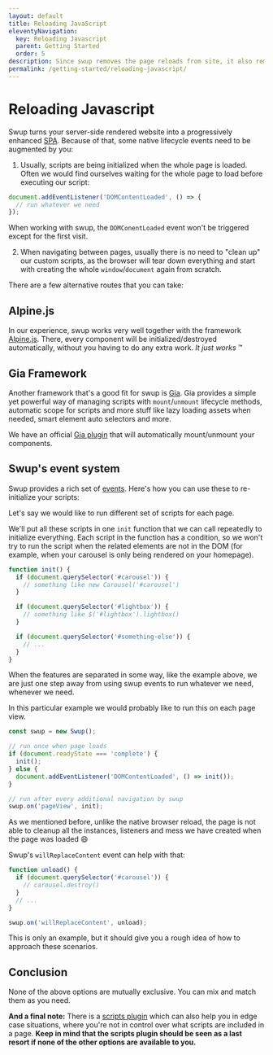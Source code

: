 ```yaml
---
layout: default
title: Reloading JavaScript
eleventyNavigation:
  key: Reloading Javascript
  parent: Getting Started
  order: 5
description: Since swup removes the page reloads from site, it also removes a standard lifecycle of scripts
permalink: /getting-started/reloading-javascript/
---
```


# Reloading Javascript

Swup turns your server-side rendered website into a progressively enhanced [SPA](https://en.wikipedia.org/wiki/Single-page_application). Because of that, some native lifecycle events need to be augmented by you:

1. Usually, scripts are being initialized when the whole page is loaded. Often we would find ourselves waiting for the whole page to load before executing our script:

```javascript
document.addEventListener('DOMContentLoaded', () => {
  // run whatever we need
});
```
When working with swup, the `DOMConentLoaded` event won't be triggered except for the first visit.

2. When navigating between pages, usually there is no need to "clean up" our custom scripts, as the browser will tear down everything and start with creating the whole `window`/`document` again from scratch.

There are a few alternative routes that you can take:

## Alpine.js

In our experience, swup works very well together with the framework [Alpine.js](https://alpinejs.dev/). There, every component will be initialized/destroyed automatically, without you having to do any extra work. _It just works_ ™️

## Gia Framework

Another framework that's a good fit for swup is [Gia](https://github.com/giantcz/gia). Gia provides a simple yet powerful way of managing scripts with `mount`/`unmount` lifecycle methods, automatic scope for scripts and more stuff like lazy loading assets when needed, smart element auto selectors and more.

We have an official [Gia plugin](/plugins/gia-plugin/) that will automatically mount/unmount your components.

## Swup's event system

Swup provides a rich set of [events](/events/). Here's how you can use these to re-initialize your scripts:

Let's say we would like to run different set of scripts for each page.

We'll put all these scripts in one `init` function that we can call repeatedly to initialize everything.
Each script in the function has a condition, so we won't try to run the script when the related elements are not in the DOM (for example, when your carousel is only being rendered on your homepage).

```javascript
function init() {
  if (document.querySelector('#carousel')) {
    // something like new Carousel('#carousel')
  }

  if (document.querySelector('#lightbox')) {
    // something like $('#lightbox').lightbox()
  }

  if (document.querySelector('#something-else')) {
    // ...
  }
}
```

When the features are separated in some way, like the example above, we are just one step away from using swup events to run whatever we need, whenever we need.

In this particular example we would probably like to run this on each page view.

```javascript
const swup = new Swup();

// run once when page loads
if (document.readyState === 'complete') {
  init();
} else {
  document.addEventListener('DOMContentLoaded', () => init());
}

// run after every additional navigation by swup
swup.on('pageView', init);
```

As we mentioned before, unlike the native browser reload, the page is not able to cleanup all the instances, listeners and mess we have created when the page was loaded 😄

Swup's `willReplaceContent` event can help with that:

```javascript
function unload() {
  if (document.querySelector('#carousel')) {
    // carousel.destroy()
  }
  // ...
}

swup.on('willReplaceContent', unload);
```

This is only an example, but it should give you a rough idea of how to approach these scenarios.

## Conclusion

None of the above options are mutually exclusive. You can mix and match them as you need.

**And a final note:** There is a [scripts plugin](/plugins/scripts-plugin/) which can also help you in edge case situations,
where you're not in control over what scripts are included in a page. **Keep in mind that the scripts plugin should be seen as a last resort if none of the other options are available to you.**
